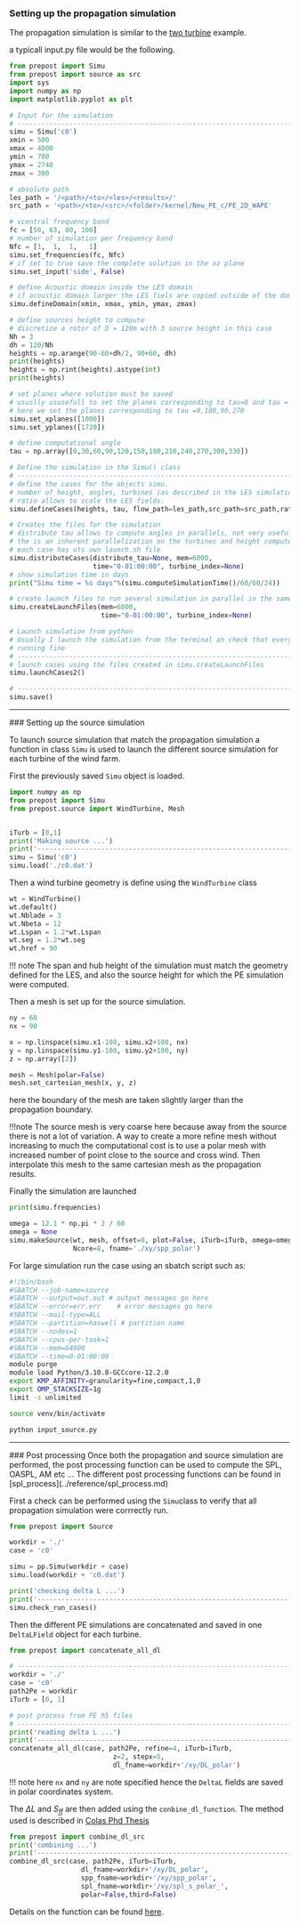 ### Setting up the propagation simulation 


The propagation simulation is similar to the [two turbine](../examples/propa_2_turbines.md) example.

a typicall input.py file would be the following.

```python 
from prepost import Simu
from prepost import source as src
import sys
import numpy as np
import matplotlib.pyplot as plt

# Input for the simulation
# -----------------------------------------------------------------------------
simu = Simu('c0')
xmin = 500
xmax = 4000
ymin = 700
ymax = 2740
zmax = 300

# absolute path
les_path = '/<path>/<to>/<les>/<results>/'
src_path = '<path>/<to>/<src>/<folder>/kernel/New_PE_c/PE_2D_WAPE'

# vcentral frequency band
fc = [50, 63, 80, 100]
# number of simulation per frequency band
Nfc = [1,  1,  1,   1]
simu.set_frequencies(fc, Nfc)
# if set to true save the complete solution in the xz plane 
simu.set_input('side', False)

# define Acoustic domain inside the LES domain 
# if acoustic domain larger the LES fiels are copied outside of the domain box
simu.defineDomain(xmin, xmax, ymin, ymax, zmax)

# define sources height to compute 
# discretize a rotor of D = 120m with 3 source height in this case
Nh = 3
dh = 120/Nh
heights = np.arange(90-60+dh/2, 90+60, dh)
print(heights)
heights = np.rint(heights).astype(int)
print(heights)

# set planes where solution must be saved 
# ususlly ususefull to set the planes corresponding to tau=0 and tau = 180
# here we set the planes corresponding to tau =0,180,90,270
simu.set_xplanes([1000])
simu.set_yplanes([1720])

# define computational angle 
tau = np.array([0,30,60,90,120,150,180,210,240,270,300,330])

# Define the simulation in the Simu() class
# -----------------------------------------------------------------------------
# define the cases for the objects simu. 
# number of height, angles, turbines (as described in the LES simulations)
# ratio allows to scale the LES fields.
simu.defineCases(heights, tau, flow_path=les_path,src_path=src_path,ratio=1.04)

# Creates the files for the simulation
# distribute tau allows to compute angles in parallels, not very usefull for large wind farm. 
# the is an inherent parallelization on the turbines and height computed. 
# each case has uts own launch.sh file 
simu.distributeCases(distribute_tau=None, mem=6000,
                     time="0-01:00:00", turbine_index=None)
# show simulation time in days
print("Simu time = %s days"%(simu.computeSimulationTime()/60/60/24))

# create launch files to run several simulation in parallel in the same job
simu.createLaunchFiles(mem=6000,
                       time="0-01:00:00", turbine_index=None)

# Launch simulation from python
# Usually I launch the simulation from the terminal an check that every thing is 
# running fine
# ------------------------------------------------------------------------------
# launch cases using the files created in simu.createLaunchFiles
simu.launchCases2()

# -----------------------------------------------------------------------------
simu.save()
```

<hr>
### Setting up the source simulation 

To launch source simulation that match the propagation simulation a function in class `Simu`
is used to launch the different source simulation for each turbine of the wind farm. 

First the previously saved `Simu` object is loaded. 
```python
import numpy as np
from prepost import Simu
from prepost.source import WindTurbine, Mesh


iTurb = [0,1]
print('Making source ...')
print('------------------------------------------------------------------')
simu = Simu('c0')
simu.load('./c0.dat')
```

Then a wind turbine geometry is define using the `WindTurbine` class

```python 
wt = WindTurbine()
wt.default()
wt.Nblade = 3
wt.Nbeta = 12
wt.Lspan = 1.2*wt.Lspan
wt.seg = 1.2*wt.seg
wt.href = 90
```

!!! note 
    The span and hub height of the simulation must match the geometry defined for the LES, 
    and also the source height for which the PE simulation were computed.


Then a mesh is set up for the source simulation.
```python
ny = 60
nx = 90

x = np.linspace(simu.x1-100, simu.x2+100, nx)
y = np.linspace(simu.y1-100, simu.y2+100, ny)
z = np.array([2])

mesh = Mesh(polar=False)
mesh.set_cartesian_mesh(x, y, z)
```
here the boundary of the mesh are taken slightly larger than the propagation boundary. 

!!!note 
    The source mesh is very coarse here because away from the source there is not a lot of variation.
    A way to create a more refine mesh without increasing to much the computational cost is to use a polar mesh with increased number of point close to the source and cross wind. 
    Then interpolate this mesh to the same cartesian mesh as the propagation results.



Finally the simulation are launched 
```python 
print(simu.frequencies)

omega = 12.1 * np.pi * 2 / 60
omega = None
simu.makeSource(wt, mesh, offset=0, plot=False, iTurb=iTurb, omega=omega,
                Ncore=8, fname='./xy/spp_polar')
```

For large simulation run the case using an sbatch script such as:

```bash
#!/bin/bash
#SBATCH --job-name=source
#SBATCH --output=out.out # output messages go here
#SBATCH --error=err.err    # error messages go here
#SBATCH --mail-type=ALL
#SBATCH --partition=haswell # partition name
#SBATCH --nodes=1
#SBATCH --cpus-per-task=1
#SBATCH --mem=64000
#SBATCH --time=0-01:00:00
module purge 
module load Python/3.10.8-GCCcore-12.2.0
export KMP_AFFINITY=granularity=fine,compact,1,0
export OMP_STACKSIZE=1g
limit -s unlimited

source venv/bin/activate

python input_source.py
```



<hr>
### Post processing
Once both the propagation and source simulation are performed, the post processing 
function can be used to compute the SPL, OASPL, AM etc ...
The different post processing functions can be found in [spl_process](../reference/spl_process.md)

First a check can be performed using the `Simu`class to verify that all propagation simulation were corrrectly run. 
```python 
from prepost import Source

workdir = './'
case = 'c0'

simu = pp.Simu(workdir + case)
simu.load(workdir + 'c0.dat')

print('checking delta L ...')
print('------------------------------------------------------------------')
simu.check_run_cases()
```

Then  the different PE simulations are concatenated and saved in one `DeltaLField` object for each turbine. 
```python 
from prepost import concatenate_all_dl

# -----------------------------------------------------------------------------
workdir = './'
case = 'c0'
path2Pe = workdir
iTurb = [0, 1]

# post process from PE h5 files
# -----------------------------------------------------------------------------
print('reading delta L ...')
print('------------------------------------------------------------------')
concatenate_all_dl(case, path2Pe, refine=4, iTurb=iTurb,
                          z=2, stepx=5,
                          dl_fname=workdir+'/xy/DL_polar')
```

!!! note
    here `nx` and `ny` are note specified hence the `DeltaL` fields are saved in polar coordinates system.


The $\Delta L$ and $S_{ff}$ are then added using the `conbine_dl_function`. 
The method used is described in [Colas Phd Thesis](https://acoustique.ec-lyon.fr/publi/colas_thesis.pdf#page=71)


```python 
from prepost import combine_dl_src
print('combining ...')
print('------------------------------------------------------------------')
combine_dl_src(case, path2Pe, iTurb=iTurb,
                  dl_fname=workdir+'/xy/DL_polar',
                  spp_fname=workdir+'/xy/spp_polar',
                  spl_fname=workdir+'/xy/spl_s_polar_',
                  polar=False,third=False)
```
Details on the function can be found [here](../reference/spl_process.md#src.prepost.spl_process.combine_dl_src).








